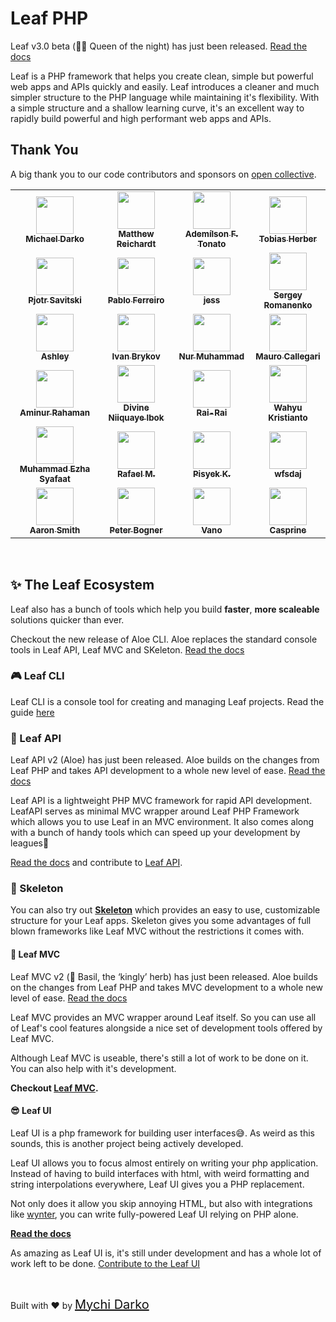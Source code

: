 <!-- markdownlint-disable no-inline-html -->

# Leaf PHP

<p class="alert -info">
  Leaf v3.0 beta (👸🏼 Queen of the night) has just been released.
  <a href="https://leafphp.dev">Read the docs</a>
</p>

Leaf is a PHP framework that helps you create clean, simple but powerful web apps and APIs quickly and easily. Leaf introduces a cleaner and much simpler structure to the PHP language while maintaining it's flexibility. With a simple structure and a shallow learning curve, it's an excellent way to rapidly build powerful and high performant web apps and APIs.

## Thank You

A big thank you to our code contributors and sponsors on [open collective](https://opencollective.com/leaf).

<table>
  <tr>
    <td align="center">
      <a href="https://github.com/mychidarko">
        <img
          src="https://avatars.githubusercontent.com/u/26604242?v=4"
          width="60px"
          alt=""
        />
        <br />
        <sub>
          <b>Michael Darko</b>
        </sub>
      </a>
    </td>
    <td align="center">
      <a href="https://github.com/matthewjamesr">
        <img
          src="https://avatars.githubusercontent.com/u/303321?v=4"
          width="60px"
          alt=""
        />
        <br />
        <sub>
          <b>Matthew Reichardt</b>
        </sub>
      </a>
    </td>
    <td align="center">
      <a href="https://github.com/ftonato">
        <img
          src="https://avatars.githubusercontent.com/u/5417662?v=4"
          width="60px"
          alt=""
        />
        <br />
        <sub><b>Ademílson F. Tonato</b></sub>
      </a>
    </td>
    <td align="center">
      <a href="https://github.com/herber">
        <img
          src="https://avatars.githubusercontent.com/u/22559657?&v=4"
          width="60px"
          alt=""
        />
        <br />
        <sub><b>Tobias Herber</b></sub>
      </a>
    </td>
  </tr>
  <tr>
    <td align="center">
      <a href="https://github.com/pjotrsavitski">
        <img
          src="https://avatars.githubusercontent.com/u/518331?&v=4"
          width="60px"
          alt=""
        />
        <br />
        <sub><b>Pjotr Savitski</b></sub>
      </a>
    </td>
    <td align="center">
      <a href="https://github.com/pablouser1">
        <img
          src="https://avatars.githubusercontent.com/u/17802865?&v=4"
          width="60px"
          alt=""
        />
        <br />
        <sub><b>Pablo Ferreiro</b></sub>
      </a>
    </td>
    <td align="center">
      <a href="https://github.com/monkeywithacupcake">
        <img
          src="https://avatars.githubusercontent.com/u/7316730?v=4"
          width="60px"
          alt=""
        />
        <br />
        <sub><b>jess</b></sub>
      </a>
    </td>
    <td align="center">
      <a href="https://github.com/Awilum">
        <img
          src="https://avatars.githubusercontent.com/u/477114?v=4"
          width="60px"
          alt=""
        />
        <br />
        <sub><b>Sergey Romanenko</b></sub>
      </a>
    </td>
  </tr>
  <tr>
    <td align="center">
      <a href="https://github.com/AshleySymbolic">
        <img
          src="https://avatars.githubusercontent.com/u/93997546?v=4"
          width="60px"
          alt=""
        />
        <br />
        <sub><b>Ashley</b></sub>
      </a>
    </td>
    <td align="center">
      <a href="https://github.com/brykov">
        <img
          src="https://avatars.githubusercontent.com/u/476516?v=4"
          width="60px"
          alt=""
        />
        <br />
        <sub><b>Ivan Brykov</b></sub>
      </a>
    </td>
    <td align="center">
      <a href="https://github.com/ngekoding">
        <img
          src="https://avatars.githubusercontent.com/u/11625690?v=4"
          width="60px"
          alt=""
        />
        <br />
        <sub><b>Nur Muhammad</b></sub>
      </a>
    </td>
    <td align="center">
      <a href="https://github.com/MauMaxxa">
        <img
          src="https://avatars.githubusercontent.com/u/10811652?v=4"
          width="60px"
          alt=""
        />
        <br />
        <sub>
          <b>Mauro Callegari</b>
        </sub>
      </a>
    </td>
  </tr>
  <tr>
    <td align="center">
      <a href="https://github.com/Aminur670">
        <img
          src="https://avatars.githubusercontent.com/u/32174602?v=4"
          width="60px"
          alt=""
        />
        <br />
        <sub>
          <b>Aminur Rahaman</b>
        </sub>
      </a>
    </td>
    <td align="center">
      <a href="https://github.com/divineniiquaye">
        <img
          src="https://avatars.githubusercontent.com/u/53147395?v=4"
          width="60px"
          alt=""
        />
        <br />
        <sub>
          <b>Divine Niiquaye Ibok</b>
        </sub>
      </a>
    </td>
    <td align="center">
      <a href="https://github.com/Rai-Rai">
        <img
          src="https://avatars.githubusercontent.com/u/2023869?v=4"
          width="60px"
          alt=""
        />
        <br />
        <sub>
          <b>Rai-Rai</b>
        </sub>
      </a>
    </td>
    <td align="center">
      <a href="https://github.com/Kristories">
        <img
          src="https://avatars.githubusercontent.com/u/774338?v=4"
          width="60px"
          alt=""
        />
        <br />
        <sub><b>Wahyu Kristianto</b></sub>
      </a>
    </td>
  </tr>
  <tr>
    <td align="center">
      <a href="https://github.com/ezhasyafaat">
        <img
          src="https://avatars.githubusercontent.com/u/49098343?v=4"
          width="60px"
          alt=""
        />
        <br />
        <sub>
          <b>Muhammad Ezha Syafaat</b>
        </sub>
      </a>
    </td>
    <td align="center">
      <a href="https://github.com/iamrameffort">
        <img
          src="https://avatars.githubusercontent.com/u/52138516?v=4"
          width="60px"
          alt=""
        />
        <br />
        <sub>
          <b>Rafael M.</b>
        </sub>
      </a>
    </td>
    <td align="center">
      <a href="https://github.com/pisyek">
        <img
          src="https://avatars.githubusercontent.com/u/10695986?v=4"
          width="60px"
          alt=""
        />
        <br />
        <sub>
          <b>Pisyek K.</b>
        </sub>
      </a>
    </td>
    <td align="center">
      <a href="https://github.com/wfsdaj">
        <img
          src="https://avatars.githubusercontent.com/u/36911167?v=4"
          width="60px"
          alt=""
        />
        <br />
        <sub><b>wfsdaj</b></sub>
      </a>
    </td>
  </tr>
  <tr>
    <td align="center">
      <a href="https://opencollective.com/aaron-smith3">
        <img
          src="https://images.opencollective.com/aaron-smith3/08ee620/avatar/256.png"
          width="60px"
          alt=""
        />
        <br />
        <sub><b>Aaron Smith</b></sub>
      </a>
    </td>
    <td align="center">
      <a href="https://opencollective.com/peter-bogner">
        <img
          src="https://images.opencollective.com/peter-bogner/avatar/256.png"
          width="60px"
          alt=""
        />
        <br />
        <sub><b>Peter Bogner</b></sub>
      </a>
    </td>
    <td align="center">
      <a href="#">
        <img
          src="https://images.opencollective.com/guest-32634fda/avatar.png"
          width="60px"
          alt=""
        />
        <br />
        <sub><b>Vano</b></sub>
      </a>
    </td>
    <td align="center">
      <a href="#">
        <img
          src="https://images.opencollective.com/guest-c72a498e/avatar.png"
          width="60px"
          alt=""
        />
        <br />
        <sub><b>Casprine</b></sub>
      </a>
    </td>
  </tr>
</table>

<br>

## ✨ The Leaf Ecosystem

Leaf also has a bunch of tools which help you build **faster**, **more scaleable** solutions quicker than ever.

<p class="alert -info">
  Checkout the new release of Aloe CLI. Aloe replaces the standard console tools in Leaf API, Leaf MVC and SKeleton. <a href="https://leafphp.dev/aloe-cli/">Read the docs</a>
</p>

### 🎮 Leaf CLI

Leaf CLI is a console tool for creating and managing Leaf projects. Read the guide [here](https://cli.leafphp.dev)

### 📄 Leaf API

<p class="alert -info">
  Leaf API v2 (Aloe) has just been released. Aloe builds on the changes from Leaf PHP and takes API development to a whole new level of ease. <a href="/#/leaf-api/v/2.0/">Read the docs</a>
</p>

Leaf API is a lightweight PHP MVC framework for rapid API development. LeafAPI serves as minimal MVC wrapper around Leaf PHP Framework which allows you to use Leaf in an MVC environment. It also comes along with a bunch of handy tools which can speed up your development by leagues🙂

[Read the docs](/leaf-api/) and contribute to [Leaf API](https://github.com/leafsphp/leafAPI).

### 🦴 Skeleton

You can also try out [**Skeleton**](//github.com/leafsphp/skeleton) which provides an easy to use, customizable structure for your Leaf apps. Skeleton gives you some advantages of full blown frameworks like Leaf MVC without the restrictions it comes with.

#### 📕 Leaf MVC

<p class="alert -info">
  Leaf MVC v2 (👑 Basil, the ‘kingly’ herb) has just been released. Aloe builds on the changes from Leaf PHP and takes MVC development to a whole new level of ease. <a href="/#/leaf-mvc/v/2.0/">Read the docs</a>
</p>

Leaf MVC provides an MVC wrapper around Leaf itself. So you can use all of Leaf's cool features alongside a nice set of development tools offered by Leaf MVC.

Although Leaf MVC is useable, there's still a lot of work to be done on it. You can also help with it's development.

**Checkout [Leaf MVC](/leaf-mvc).**

#### 😎 Leaf UI

Leaf UI is a php framework for building user interfaces😅. As weird as this sounds, this is another project being actively developed.

Leaf UI allows you to focus almost entirely on writing your php application. Instead of having to build interfaces with html, with weird formatting and string interpolations everywhere, Leaf UI gives you a PHP replacement.

Not only does it allow you skip annoying HTML, but also with integrations like [wynter](https://github.com/leafsphp/leaf-ui/tree/wynter), you can write fully-powered Leaf UI relying on PHP alone.

**[Read the docs](https://ui.leafphp.dev/)**

As amazing as Leaf UI is, it's still under development and has a whole lot of work left to be done. [Contribute to the Leaf UI](https://github.com/leafsphp/leaf-ui)

<br>

Built with ❤ by <a href="//mychi.netlify.app" style="font-size: 20px; color: #111;" target="_blank">Mychi Darko</a>
